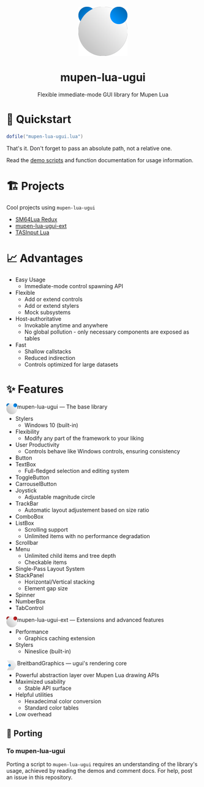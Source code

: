 <p align="center">
  <img width="128" align="center" src="https://github.com/Aurumaker72/mupen-lua-ugui/blob/main/assets/ugui.png?raw=true">
</p>


<h1 align="center">
  mupen-lua-ugui
</h1>
<p align="center">
  Flexible immediate-mode GUI library for Mupen Lua
</p>

# 🚀 Quickstart

```lua
dofile("mupen-lua-ugui.lua")
```

That's it. Don't forget to pass an absolute path, not a relative one.

Read the [demo scripts](https://github.com/Aurumaker72/mupen-lua-ugui/tree/main/demos) and function documentation for usage information.

# 🏗️ Projects

Cool projects using `mupen-lua-ugui`

- [SM64Lua Redux](https://github.com/Mupen64-Rewrite/SM64Lua)
- [mupen-lua-ugui-ext](https://github.com/Aurumaker72/mupen-lua-ugui-ext)
- [TASInput Lua](https://github.com/Aurumaker72/tasinput-lua)


# 📈 Advantages

- Easy Usage
  - Immediate-mode control spawning API
- Flexible
  - Add or extend controls
  - Add or extend stylers
  - Mock subsystems
- Host-authoritative
  - Invokable anytime and anywhere
  - No global pollution - only necessary components are exposed as tables
- Fast
  - Shallow callstacks
  - Reduced indirection
  - Controls optimized for large datasets

# ✨ Features

<img width="28" align="left" src="https://github.com/Aurumaker72/mupen-lua-ugui/blob/main/assets/ugui.png?raw=true">

mupen-lua-ugui  —  The base library

- Stylers
  - Windows 10 (built-in)
- Flexibility
  - Modify any part of the framework to your liking
- User Productivity
  - Controls behave like Windows controls, ensuring consistency
- Button
- TextBox
  - Full-fledged selection and editing system
- ToggleButton
- CarrouselButton
- Joystick
  - Adjustable magnitude circle 
- TrackBar
  - Automatic layout adjustement based on size ratio 
- ComboBox
- ListBox
  - Scrolling support
  - Unlimited items with no performance degradation
- Scrollbar
- Menu
  - Unlimited child items and tree depth
  - Checkable items
- Single-Pass Layout System
- StackPanel
  - Horizontal/Vertical stacking
  - Element gap size
- Spinner
- NumberBox
- TabControl

<img width="28" align="left" src="https://github.com/Aurumaker72/mupen-lua-ugui/blob/main/assets/ugui-ext.png?raw=true">

mupen-lua-ugui-ext  —  Extensions and advanced features

- Performance
  - Graphics caching extension
- Stylers
  - Nineslice (built-in)

<img width="28" align="left" src="https://github.com/Aurumaker72/mupen-lua-ugui/blob/main/assets/breitbandgraphics.png?raw=true">

BreitbandGraphics  —  ugui's rendering core

- Powerful abstraction layer over Mupen Lua drawing APIs
- Maximized usability
  - Stable API surface
- Helpful utilities
  - Hexadecimal color conversion
  - Standard color tables
- Low overhead

## 🧩 Porting

### To mupen-lua-ugui

Porting a script to `mupen-lua-ugui` requires an understanding of the library's usage, achieved by reading the demos and comment docs.
For help, post an issue in this repository.
